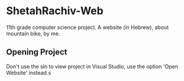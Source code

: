 # ShetahRachiv-Web
11th grade computer science project. A website (in Hebrew), about mountain bike, by me.

## Opening Project
Don't use the sln to view project in Visual Studio, use the option 'Open Website' instead.s

